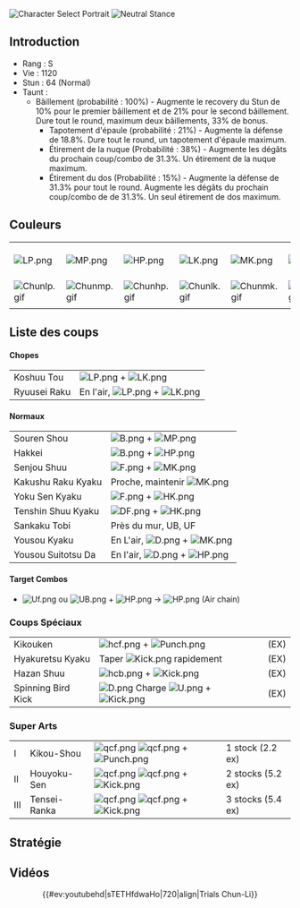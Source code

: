 ![Character Select
Portrait](Chunli3sport.gif "Character Select Portrait") ![Neutral
Stance](Chun-li-3sstance.gif "Neutral Stance")

## Introduction

- Rang : S
- Vie : 1120
- Stun : 64 (Normal)
- Taunt :
  - Bâillement (probabilité : 100%) - Augmente le recovery du Stun de
    10% pour le premier bâillement et de 21% pour le second bâillement.
    Dure tout le round, maximum deux bâillements, 33% de bonus.
    - Tapotement d'épaule (probabilité : 21%) - Augmente la défense de
      18.8%. Dure tout le round, un tapotement d'épaule maximum.
    - Étirement de la nuque (Probabilité : 38%) - Augmente les dégâts du
      prochain coup/combo de 31.3%. Un étirement de la nuque maximum.
    - Étirement du dos (Probabilité : 15%) - Augmente la défense de
      31.3% pour tout le round. Augmente les dégâts du prochain
      coup/combo de de 31.3%. Un seul étirement de dos maximum.

## Couleurs

|                              |                              |                              |                              |                              |                              |                                                              |
|------------------------------|------------------------------|------------------------------|------------------------------|------------------------------|------------------------------|--------------------------------------------------------------|
| ![](LP.png "LP.png")         | ![](MP.png "MP.png")         | ![](HP.png "HP.png")         | ![](LK.png "LK.png")         | ![](MK.png "MK.png")         | ![](HK.png "HK.png")         | ![](LP.png "LP.png")![](MK.png "MK.png")![](HP.png "HP.png") |
| ![](Chunlp.gif "Chunlp.gif") | ![](Chunmp.gif "Chunmp.gif") | ![](Chunhp.gif "Chunhp.gif") | ![](Chunlk.gif "Chunlk.gif") | ![](Chunmk.gif "Chunmk.gif") | ![](Chunhk.gif "Chunhk.gif") | ![](Chunlpmkhp.gif "Chunlpmkhp.gif")                         |
|                              |                              |                              |                              |                              |                              |                                                              |

## Liste des coups

#### Chopes

|              |                                                       |
|--------------|-------------------------------------------------------|
| Koshuu Tou   | ![](LP.png "LP.png") + ![](LK.png "LK.png")           |
| Ryuusei Raku | En l'air, ![](LP.png "LP.png") + ![](LK.png "LK.png") |

#### Normaux

|                    |                                                     |
|--------------------|-----------------------------------------------------|
| Souren Shou        | ![](B.png "B.png") + ![](MP.png "MP.png")           |
| Hakkei             | ![](B.png "B.png") + ![](HP.png "HP.png")           |
| Senjou Shuu        | ![](F.png "F.png") + ![](MK.png "MK.png")           |
| Kakushu Raku Kyaku | Proche, maintenir ![](MK.png "MK.png")              |
| Yoku Sen Kyaku     | ![](F.png "F.png") + ![](HK.png "HK.png")           |
| Tenshin Shuu Kyaku | ![](DF.png "DF.png") + ![](HK.png "HK.png")         |
| Sankaku Tobi       | Près du mur, UB, UF                                 |
| Yousou Kyaku       | En L'air, ![](D.png "D.png") + ![](MK.png "MK.png") |
| Yousou Suitotsu Da | En l'air, ![](D.png "D.png") + ![](HP.png "HP.png") |

#### Target Combos

- ![](Uf.png "Uf.png") ou ![](UB.png "UB.png") + ![](HP.png "HP.png")
  -\> ![](HP.png "HP.png") (Air chain)

### Coups Spéciaux

|                    |                                                                         |      |
|--------------------|-------------------------------------------------------------------------|------|
| Kikouken           | ![](hcf.png "hcf.png") + ![](Punch.png "Punch.png")                     | (EX) |
| Hyakuretsu Kyaku   | Taper ![](Kick.png "Kick.png") rapidement                               | (EX) |
| Hazan Shuu         | ![](hcb.png "hcb.png") + ![](Kick.png "Kick.png")                       | (EX) |
| Spinning Bird Kick | ![](D.png "D.png") Charge ![](U.png "U.png") + ![](Kick.png "Kick.png") | (EX) |

### Super Arts

|     |              |                                                                            |                   |
|-----|--------------|----------------------------------------------------------------------------|-------------------|
| I   | Kikou-Shou   | ![](qcf.png "qcf.png") ![](qcf.png "qcf.png") + ![](Punch.png "Punch.png") | 1 stock (2.2 ex)  |
| II  | Houyoku-Sen  | ![](qcf.png "qcf.png") ![](qcf.png "qcf.png") + ![](Kick.png "Kick.png")   | 2 stocks (5.2 ex) |
| III | Tensei-Ranka | ![](qcf.png "qcf.png") ![](qcf.png "qcf.png") + ![](Kick.png "Kick.png")   | 3 stocks (5.4 ex) |

## Stratégie

## Vidéos

<center>

{{#ev:youtubehd\|sTETHfdwaHo\|720\|align\|Trials Chun-Li}}

</center>
